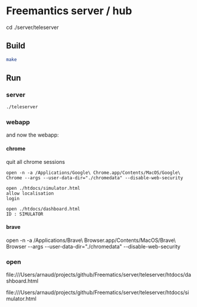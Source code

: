 # Freemantics server / hub

cd ./server/teleserver

## Build

```bash
make
```

## Run

### server

```bash
./teleserver
```

### webapp

and now the webapp:

#### chrome

quit all chrome sessions

<!-- rm -rf ./chromedata/* -->

```
open -n -a /Applications/Google\ Chrome.app/Contents/MacOS/Google\ Chrome --args --user-data-dir="./chromedata" --disable-web-security

open ./htdocs/simulator.html
allow localisation
login

open ./htdocs/dashboard.html
ID : SIMULATOR
```

#### brave

open -n -a /Applications/Brave\ Browser.app/Contents/MacOS/Brave\ Browser --args --user-data-dir="./chromedata" --disable-web-security

### open

file:///Users/arnaud/projects/github/Freematics/server/teleserver/htdocs/dashboard.html

file:///Users/arnaud/projects/github/Freematics/server/teleserver/htdocs/simulator.html
